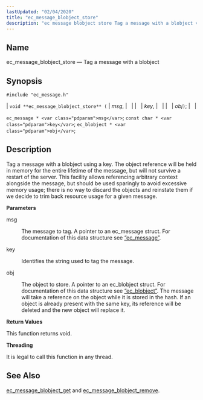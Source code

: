 ```yaml
---
lastUpdated: "02/04/2020"
title: "ec_message_blobject_store"
description: "ec message blobject store Tag a message with a blobject void ec message blobject store msg key obj ec message msg const char key ec blobject obj Tag a message with a blobject using a key The object reference will be held in memory for the entire lifetime of the..."
---
```


<a name="apis.ec_message_blobject_store"></a> 
## Name

ec_message_blobject_store — Tag a message with a blobject

## Synopsis

`#include "ec_message.h"`

| `void **ec_message_blobject_store** (` | <var class="pdparam">msg</var>, |   |
|   | <var class="pdparam">key</var>, |   |
|   | <var class="pdparam">obj</var>`)`; |   |

`ec_message * <var class="pdparam">msg</var>`;
`const char * <var class="pdparam">key</var>`;
`ec_blobject * <var class="pdparam">obj</var>`;<a name="idp47855584"></a> 
## Description

Tag a message with a blobject using a key. The object reference will be held in memory for the entire lifetime of the message, but will not survive a restart of the server. This facility allows referencing arbitrary context alongside the message, but should be used sparingly to avoid excessive memory usage; there is no way to discard the objects and reinstate them if we decide to trim back resource usage for a given message.

**<a name="idp47857232"></a> Parameters**

<dl class="variablelist">

<dt>msg</dt>

<dd>

The message to tag. A pointer to an ec_message struct. For documentation of this data structure see [“ec_message”](/momentum/3/3-api/structs-ec-message).

</dd>

<dt>key</dt>

<dd>

Identifies the string used to tag the message.

</dd>

<dt>obj</dt>

<dd>

The object to store. A pointer to an ec_blobject struct. For documentation of this data structure see [“ec_blobject”](/momentum/3/3-api/structs-ec-blobject). The message will take a reference on the object while it is stored in the hash. If an object is already present with the same key, its reference will be deleted and the new object will replace it.

</dd>

</dl>

**<a name="idp47865168"></a> Return Values**

This function returns void.

**<a name="idp47866080"></a> Threading**

It is legal to call this function in any thread.

<a name="idp47867184"></a> 
## See Also

[ec_message_blobject_get](/momentum/3/3-api/apis-ec-message-blobject-get) and [ec_message_blobject_remove](/momentum/3/3-api/apis-ec-message-blobject-remove).